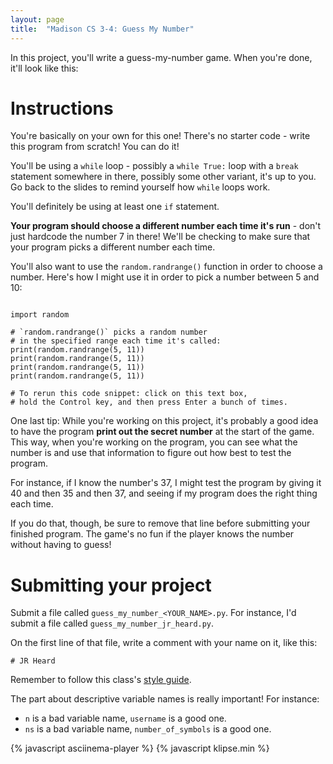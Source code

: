 ```yaml
---
layout: page
title:  "Madison CS 3-4: Guess My Number"
---
```


In this project, you'll write a guess-my-number game. When you're done, it'll look like this:

<asciinema-player src="{{ site.baseurl }}/guess_my_number_cast.json?v=1" rows="20" cols="105" autoplay="true" loop="true"></asciinema-player>

Instructions
============

You're basically on your own for this one! There's no starter code - write this program from scratch! You can do it!

You'll be using a `while` loop - possibly a `while True:` loop with a `break` statement somewhere in there, possibly some other variant, it's up to you. Go back to the slides to remind yourself how `while` loops work.

You'll definitely be using at least one `if` statement.

**Your program should choose a different number each time it's run** - don't just hardcode the number 7 in there! We'll be checking to make sure that your program picks a different number each time.

You'll also want to use the `random.randrange()` function in order to choose a number. Here's how I might use it in order to pick a number between 5 and 10:

<pre><code class="py">
import random

# `random.randrange()` picks a random number
# in the specified range each time it's called:
print(random.randrange(5, 11))
print(random.randrange(5, 11))
print(random.randrange(5, 11))
print(random.randrange(5, 11))

# To rerun this code snippet: click on this text box,
# hold the Control key, and then press Enter a bunch of times.
</code></pre>

One last tip: While you're working on this project, it's probably a good idea to have the program **print out the secret number** at the start of the game. This way, when you're working on the program, you can see what the number is and use that information to figure out how best to test the program.

For instance, if I know the number's 37, I might test the program by giving it 40 and then 35 and then 37, and seeing if my program does the right thing each time.

If you do that, though, be sure to remove that line before submitting your finished program. The game's no fun if the player knows the number without having to guess!

Submitting your project
=======================

Submit a file called `guess_my_number_<YOUR_NAME>.py`. For instance, I'd submit a file called `guess_my_number_jr_heard.py`.

On the first line of that file, write a comment with your name on it, like this:

```
# JR Heard
```

Remember to follow this class's [style guide](https://docs.google.com/document/d/1UbyhIkxOdhpf-MGna_5dwh0yHXe02HTZ69CfEuYv76Y/edit).

The part about descriptive variable names is really important! For instance:

* `n` is a bad variable name, `username` is a good one.
* `ns` is a bad variable name, `number_of_symbols` is a good one.


<script>
window.klipse_settings = {
	selector_eval_python_client: '.py',
	codemirror_options_in: {
		theme: "friendship-bracelet"
	},
	codemirror_options_out: {
		theme: "friendship-bracelet"
	}
};

</script>
{% javascript asciinema-player %}
{% javascript klipse.min %}
